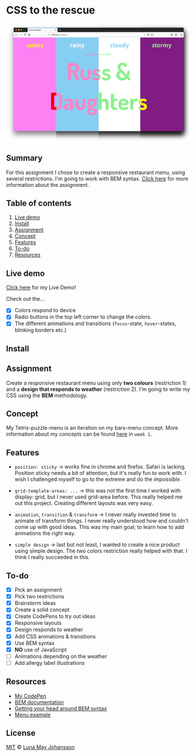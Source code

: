 # CSS to the rescue

![Restaurant menu](/src/img/colors.png)

## Summary
For this assignment I chose to create a responsive restaurant menu, using several restrictions. I'm going to work with BEM syntax. [Click here](#Assignment) for more information about the assignment.

## Table of contents
1. [Live demo](#Live-demo)
2. [Install](#Install)
3. [Assignment](#Assignment)
4. [Concept](#Concept)
4. [Features](#Features)
6. [To-do](#To-do)
7. [Resources](#Resources)

## Live demo
[Click here](https://maybuzz.github.io/cssttr/) for my Live Demo!   

Check out the...   
- [x] Colors respond to device    
- [x] Radio buttons in the top left corner to change the colors.   
- [x] The different animations and transitions (`focus`-state, `hover`-states, blinking borders etc.)   

## Install


## Assignment
Create a responsive restaurant menu using only **two colours** (restriction 1) and a **design that responds to weather** (restriction 2). I'm going to write my CSS using the **BEM** methodology.   

## Concept
My Tetris-puzzle-menu is an iteration on my bars-menu concept.
More information about my concepts can be found [here](https://github.com/maybuzz/css-to-the-rescue-1819/blob/master/week1.md) in `week 1`.

## Features
- `position: sticky` -> works fine in chrome and firefox. Safari is lacking. Position sticky needs a bit of attention, but it's really fun to work with. I wish I challenged myself to go to the extreme and do the *impossible*.

- `grid-template-areas: ...` -> this was not the first time I worked with display: grid, but I never used grid-area before. This really helped me out this project. Creating different layouts was very easy.

- `animation`, `transition` & `transform` -> I never really invested time to animate of transform things. I never really understood how and couldn't come up with good ideas. This was my main goal; to learn how to add animations the right way.

- `simple design` -> last but not least, I wanted to create a nice product using simple design. The two colors restriction really helped with that. I think I really succeeded in this.

## To-do
- [x] Pick an assignment   
- [x] Pick two restrictions   
- [x] Brainstorm ideas   
- [x] Create a solid concept   
- [x] Create CodePens to try out ideas   
- [x] Responsive layouts   
- [x] Design responds to weather   
- [x] Add CSS animations & transitions   
- [x] Use BEM syntax   
- [x] **NO** use of JavaScript   
- [ ] Animations depending on the weather   
- [ ] Add allergy label illustrations   

## Resources
- [My CodePen](https://codepen.io/maybuzz/)   
- [BEM documentation](http://getbem.com/)   
- [Getting your head around BEM syntax](https://csswizardry.com/2013/01/mindbemding-getting-your-head-round-bem-syntax/)   
- [Menu example](https://ambiance.vagebond.nl/html/template/grill/)   

## License
[MIT](LICENSE) © [Luna May Johansson](https://github.com/maybuzz)
